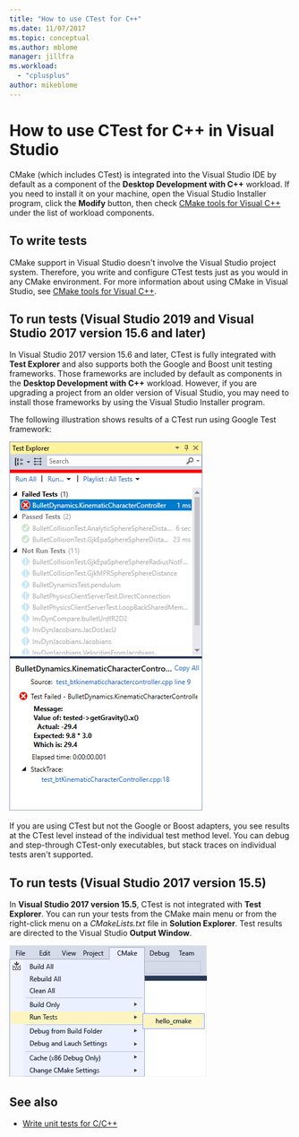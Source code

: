 ```yaml
---
title: "How to use CTest for C++"
ms.date: 11/07/2017
ms.topic: conceptual
ms.author: mblome
manager: jillfra
ms.workload:
  - "cplusplus"
author: mikeblome
---
```

# How to use CTest for C++ in Visual Studio

CMake (which includes CTest) is integrated into the Visual Studio IDE by default as a component of the **Desktop Development with C++** workload. If you need to install it on your machine, open the Visual Studio Installer program, click the **Modify** button, then check [CMake tools for Visual C++](/cpp/ide/cmake-tools-for-visual-cpp) under the list of workload components.

## To write tests

CMake support in Visual Studio doesn't involve the Visual Studio project system. Therefore, you write and configure CTest tests just as you would in any CMake environment. For more information about using CMake in Visual Studio, see [CMake tools for Visual C++](/cpp/ide/cmake-tools-for-visual-cpp).

## To run tests (Visual Studio 2019 and Visual Studio 2017 version 15.6 and later)

In Visual Studio 2017 version 15.6 and later, CTest is fully integrated with **Test Explorer** and also supports both the Google and Boost unit testing frameworks. Those frameworks are included by default as components in the **Desktop Development with C++** workload. However, if you are upgrading a project from an older version of Visual Studio, you may need to install those frameworks by using the Visual Studio Installer program.

The following illustration shows results of a CTest run using Google Test framework:

![CTest with Google Test Framework in VS2017 15.6](media/ctest-test-explorer.png)

If you are using CTest but not the Google or Boost adapters, you see results at the CTest level instead of the individual test method level. You can debug and step-through CTest-only executables, but stack traces on individual tests aren't supported.

## To run tests (Visual Studio 2017 version 15.5)

In **Visual Studio 2017 version 15.5**, CTest is not integrated with **Test Explorer**. You can run your tests from the CMake main menu or from the right-click menu on a *CMakeLists.txt* file in **Solution Explorer**. Test results are directed to the Visual Studio **Output Window**.

![Run CTest tests in VS2017 15.5](media/cpp-cmake-run-tests.png)

## See also

- [Write unit tests for C/C++](writing-unit-tests-for-c-cpp.md)